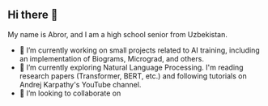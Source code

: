 ## Hi there 👋

My name is Abror, and I am a high school senior from Uzbekistan. 

- 🔭 I’m currently working on small projects related to AI training, including an implementation of Biograms, Micrograd, and others. 
- 🌱 I’m currently exploring Natural Language Processing. I'm reading research papers (Transformer, BERT, etc.) and following tutorials on Andrej Karpathy's YouTube channel. 
- 👯 I’m looking to collaborate on 

<!--
**ha-wq/ha-wq** is a ✨ _special_ ✨ repository because its `README.md` (this file) appears on your GitHub profile.

Here are some ideas to get you started:

- 🔭 I’m currently working on ...
- 🌱 I’m currently learning ...
- 👯 I’m looking to collaborate on ...
- 🤔 I’m looking for help with ...
- 💬 Ask me about ...
- 📫 How to reach me: ...
- 😄 Pronouns: ...
- ⚡ Fun fact: ...
-->
